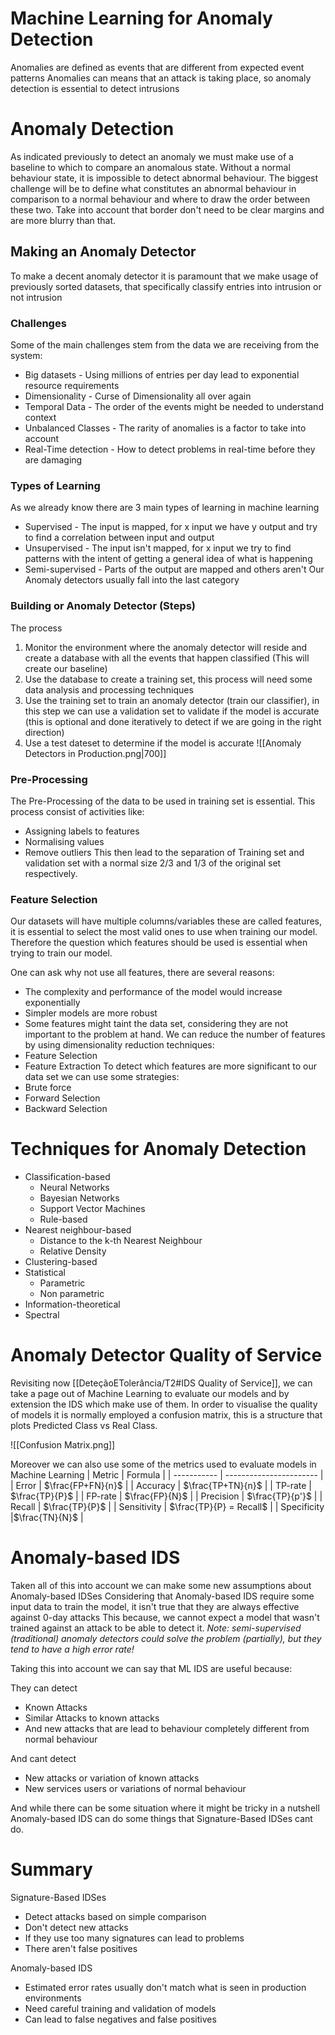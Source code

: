# Machine Learning for Anomaly Detection

Anomalies are defined as events that are different from expected event patterns
Anomalies can means that an attack is taking place, so anomaly detection is essential to detect intrusions

# Anomaly Detection

As indicated previously to detect an anomaly we must make use of a baseline to which to compare an anomalous state.
Without a normal behaviour state, it is impossible to detect abnormal behaviour.
The biggest challenge will be to define what constitutes an abnormal behaviour in comparison to a normal behaviour and where to draw the order between these two.
Take into account that border don't need to be clear margins and are more blurry than that.

## Making an Anomaly Detector

To make a decent anomaly detector it is paramount that we make usage of previously sorted datasets, that specifically classify entries into intrusion or not intrusion

### Challenges
Some of the main challenges stem from the data we are receiving from the system:
- Big datasets - Using millions of entries per day lead to exponential resource requirements
- Dimensionality - Curse of Dimensionality all over again
- Temporal Data - The order of the events might be needed to understand context
- Unbalanced Classes - The rarity of anomalies is a factor to take into account
- Real-Time detection - How to detect problems in real-time before they are damaging

### Types of Learning

As we already know there are 3 main types of learning in machine learning
- Supervised - The input is mapped, for x input we have y output and try to find a correlation between input and output
- Unsupervised - The input isn't mapped, for x input we try to find patterns with the intent of getting a general idea of what is happening
- Semi-supervised - Parts of the output are mapped and others aren't
Our Anomaly detectors usually fall into the last category

### Building or Anomaly Detector (Steps)

The process
1. Monitor the environment where the anomaly detector will reside and create a database with all the events that happen classified (This will create our baseline)
2. Use the database to create a training set, this process will need some data analysis and processing techniques
3. Use the training set to train an anomaly detector (train our classifier), in this step we can use a validation set to validate if the model is accurate (this is optional and done iteratively to detect if we are going in the right direction)
4. Use a test dateset to determine if the model is accurate
![[Anomaly Detectors in Production.png|700]]

### Pre-Processing

The Pre-Processing of the data to be used in training set is essential.
This process consist of activities like:
- Assigning labels to features
- Normalising values
- Remove outliers
This then lead to the separation of Training set and validation set with a normal size 2/3 and 1/3 of the original set respectively.

### Feature Selection

Our datasets will have multiple columns/variables these are called features, it is essential to select the most valid ones to use when training our model.
Therefore the question which features should be used is essential when trying to train our model.

One can ask why not use all features, there are several reasons:
- The complexity and performance of the model would increase exponentially
- Simpler models are more robust
- Some features might taint the data set, considering they are not important to the problem at hand.
We can reduce the number of features by using dimensionality reduction techniques:
- Feature Selection
- Feature Extraction
To detect which features are more significant to our data set we can use some strategies:
- Brute force
- Forward Selection
- Backward Selection

# Techniques for Anomaly Detection    
- Classification-based  
	- Neural Networks  
	- Bayesian Networks  
	- Support Vector Machines  
	- Rule-based  
- Nearest neighbour-based  
	- Distance to the k-th Nearest Neighbour  
	- Relative Density  
- Clustering-based  
- Statistical  
	- Parametric  
	- Non parametric  
- Information-theoretical  
- Spectral


# Anomaly Detector Quality of Service

Revisiting now [[DeteçãoETolerância/T2#IDS Quality of Service]], we can take a page out of Machine Learning to evaluate our models and by extension the IDS which make use of them.
In order to visualise the quality of models it is normally employed a confusion matrix, this is a structure that plots Predicted Class vs Real Class.

![[Confusion Matrix.png]]

Moreover we can also use some of the metrics used to evaluate models in Machine Learning
| Metric      | Formula                 |
| ----------- | ----------------------- |
| Error       | $\frac{FP+FN}{n}$       |
| Accuracy    | $\frac{TP+TN}{n}$       |
| TP-rate     | $\frac{TP}{P}$          |
| FP-rate     | $\frac{FP}{N}$          |
| Precision   | $\frac{TP}{p'}$         |
| Recall      | $\frac{TP}{P}$          |
| Sensitivity | $\frac{TP}{P} = Recall$ |
| Specificity            |$\frac{TN}{N}$                         |

# Anomaly-based IDS

Taken all of this into account we can make some new assumptions about Anomaly-based IDSes
Considering that Anomaly-based IDS require some input data to train the model, it isn't true that they are always effective against 0-day attacks
This because, we cannot expect a model that wasn't trained against an attack to be able to detect it.
*Note: semi-supervised (traditional) anomaly detectors could solve the problem (partially), but they tend to have a high error rate!*

Taking this into account we can say that ML IDS are useful because:

They can detect
- Known Attacks
- Similar Attacks to known attacks
- And new attacks that are lead to behaviour completely different from normal behaviour

And cant detect
- New attacks or variation of known attacks
- New services users or variations of normal behaviour

And while there can be some situation where it might be tricky in a nutshell Anomaly-based IDS can do some things that Signature-Based IDSes cant do.

# Summary

Signature-Based IDSes
- Detect attacks based on simple comparison
- Don't detect new attacks
- If they use too many signatures can lead to problems
- There aren't false positives

Anomaly-based IDS
- Estimated error rates usually don't match what is seen in production environments
- Need careful training and validation of models
- Can lead to false negatives and false positives